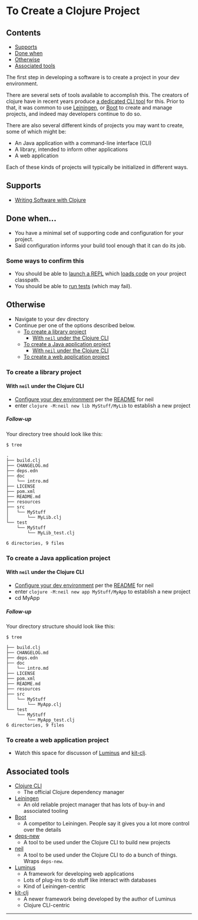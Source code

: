 # To Create a Clojure Project

## Contents
- [Supports](#supports)
- [Done when](#done-when)
- [Otherwise](#otherwise)
- [Associated tools](#associated-tools)

The first step in developing a software is to create a project in your
dev environment.

There are several sets of tools available to accomplish this. The
creators of clojure have in recent years produce [a dedicated CLI
tool](https://clojure.org/guides/deps_and_cli) for this. Prior to
that, it was common to use [Leiningen], or [Boot] to create and manage
projects, and indeed may developers continue to do so.

There are also several different kinds of projects you may want to
create, some of which might be:
- An Java application with a command-line interface (CLI)
- A library, intended to inform other applications
- A web application

Each of these kinds of projects will typically be initialized in different ways.

## Supports
- [Writing Software with Clojure]

## Done when...

- You have a minimal set of supporting code and configuration for your project.
- Said configuration informs your build tool enough that it can do its job.

### Some ways to confirm this
- You should be able to [launch a REPL] which [loads code] on your
  project classpath.
- You should be able to [run tests] (which may fail).

## Otherwise
- Navigate to your dev directory
- Continue per one of the options described below.
    - [To create a library project](#to-create-a-library-project)
        - [With `neil` under the Clojure CLI](#with-neil-under-the-clojure-cli-lib)
    - [To create a Java application project](#to-create-a-java-application-project)
        - [With `neil` under the Clojure CLI](#with-neil-under-the-clojure-cli-app)
    - [To create a web application project](#to-create-a-web-application-project)
        

### To create a library project

<a name=with-neil-under-the-clojure-cli-lib></a>
#### With `neil` under the Clojure CLI
  
- [Configure your dev environment] per the
  [README](https://github.com/babashka/neil/blob/main/README.md#clojure) for
  neil
- enter `clojure -M:neil new lib MyStuff/MyLib` to establish a new project

##### Follow-up

Your directory tree should look like this:

```
$ tree

.
├── build.clj
├── CHANGELOG.md
├── deps.edn
├── doc
│   └── intro.md
├── LICENSE
├── pom.xml
├── README.md
├── resources
├── src
│   └── MyStuff
│       └── MyLib.clj
└── test
    └── MyStuff
        └── MyLib_test.clj

6 directories, 9 files
```

### To create a Java application project

<a name=with-neil-under-the-clojure-cli-app></a>
#### With `neil` under the Clojure CLI

- [Configure your dev environment] per the
  [README](https://github.com/babashka/neil/blob/main/README.md#clojure) for neil
- enter `clojure -M:neil new app MyStuff/MyApp` to establish a new project
- cd MyApp

##### Follow-up

Your directory structure should look like this:
```
$ tree

├── build.clj
├── CHANGELOG.md
├── deps.edn
├── doc
│   └── intro.md
├── LICENSE
├── pom.xml
├── README.md
├── resources
├── src
│   └── MyStuff
│       └── MyApp.clj
└── test
    └── MyStuff
        └── MyApp_test.clj
6 directories, 9 files
```

### To create a web application project

- Watch this space for discusson of [Luminus] and [kit-clj].

## Associated tools
- [Clojure CLI]
  - The official Clojure dependency manager
- [Leiningen]
  - An old reliable project manager that has lots of buy-in and associated tooling
- [Boot] 
  - A competitor to Leiningen. People say it gives you a lot more control over the details
- [deps-new](https://github.com/seancorfield/deps-new/)
  - A tool to be used under the Clojure CLI to build new projects
- [neil](https://github.com/babashka/neil)
  - A tool to be used under the Clojure CLI to do a bunch of things. Wraps `deps-new`.
- [Luminus]
  - A framework for developing web applications
  - Lots of plug-ins to do stuff like interact with databases
  - Kind of Leiningen-centric
- [kit-clj]
  - A newer framework being developed by the author of Luminus
  - Clojure CLI-centric
  
---
[Boot]:https://boot-clj.github.io/
[Clojure CLI]:https://clojure.org/guides/deps_and_cli
[Configure your dev environment]:./ToConfigureYourDevEnvironment.md
[Leiningen]:https://leiningen.org/
[Luminus]:https://luminusweb.com/
[Writing Software with Clojure]:./ToCreateSoftware.md
[kit-clj]:https://github.com/kit-clj/kit
[launch a REPL]:./ToLaunchARepl.md
[loads code]:./ToLoadCodeIntoARepl.md
[run tests]:./ToWriteAndExecuteTests.md
